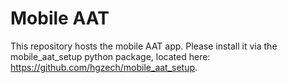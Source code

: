 # Mobile AAT
This repository hosts the mobile AAT app. Please install it via the mobile_aat_setup python package, located here: https://github.com/hgzech/mobile_aat_setup.
